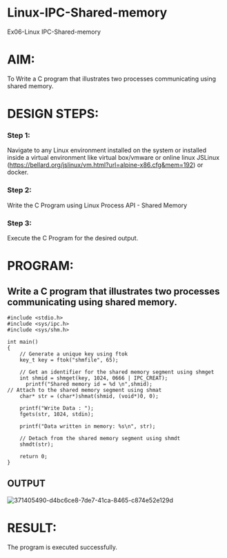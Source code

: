 # Linux-IPC-Shared-memory
Ex06-Linux IPC-Shared-memory

# AIM:
To Write a C program that illustrates two processes communicating using shared memory.

# DESIGN STEPS:

### Step 1:

Navigate to any Linux environment installed on the system or installed inside a virtual environment like virtual box/vmware or online linux JSLinux (https://bellard.org/jslinux/vm.html?url=alpine-x86.cfg&mem=192) or docker.

### Step 2:

Write the C Program using Linux Process API - Shared Memory

### Step 3:

Execute the C Program for the desired output. 

# PROGRAM:

## Write a C program that illustrates two processes communicating using shared memory.

    #include <stdio.h>
    #include <sys/ipc.h>
    #include <sys/shm.h>
    
    int main()
    {
    	// Generate a unique key using ftok
    	key_t key = ftok("shmfile", 65);
    
    	// Get an identifier for the shared memory segment using shmget
    	int shmid = shmget(key, 1024, 0666 | IPC_CREAT);
          printf("Shared memory id = %d \n",shmid);
    // Attach to the shared memory segment using shmat
    	char* str = (char*)shmat(shmid, (void*)0, 0);
    	
        printf("Write Data : ");
    	fgets(str, 1024, stdin);
    
    	printf("Data written in memory: %s\n", str);
    
    	// Detach from the shared memory segment using shmdt
    	shmdt(str);
    
    	return 0;
    }



## OUTPUT

![371405490-d4bc6ce8-7de7-41ca-8465-c874e52e129d](https://github.com/user-attachments/assets/baf91c1a-9dd1-4407-8386-3a2a9fd7e1c3)



# RESULT:
The program is executed successfully.
